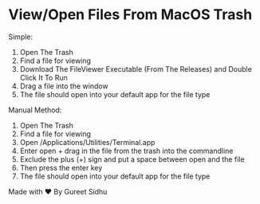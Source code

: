 # View/Open Files From MacOS Trash

Simple:
  1. Open The Trash
  2. Find a file for viewing
  3. Download The FileViewer Executable (From The Releases) and Double Click It To Run
  4. Drag a file into the window
  5. The file should open into your default app for the file type


Manual Method:

  1. Open The Trash
  2. Find a file for viewing
  3. Open /Applications/Utilities/Terminal.app
  4. Enter open + drag in the file from the trash into the commandline 
  5. Exclude the plus (+) sign and put a space between open and the file 
  6. Then press the enter key
  7. The file should open into your default app for the file type




Made with ❤️ By Gureet Sidhu
